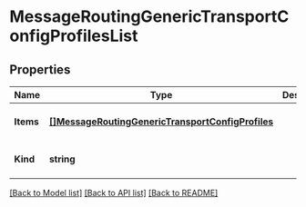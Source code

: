 # MessageRoutingGenericTransportConfigProfilesList

## Properties
Name | Type | Description | Notes
------------ | ------------- | ------------- | -------------
**Items** | [**[]MessageRoutingGenericTransportConfigProfiles**](messageRouting_generic_transportConfig_profiles.md) |  | [optional] [default to null]
**Kind** | **string** |  | [optional] [default to null]

[[Back to Model list]](../README.md#documentation-for-models) [[Back to API list]](../README.md#documentation-for-api-endpoints) [[Back to README]](../README.md)


